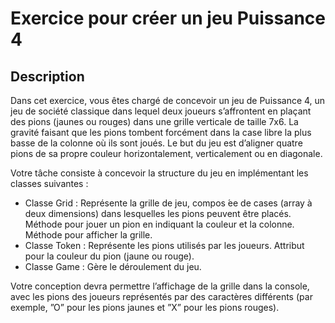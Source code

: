 # Exercice pour créer un jeu Puissance 4
## Description
Dans cet exercice, vous êtes chargé de concevoir un jeu de Puissance 4, un jeu de société classique dans lequel deux joueurs s’affrontent en plaçant des pions (jaunes ou rouges) dans une grille verticale de taille 7x6. La gravité faisant que les pions tombent forcément dans la case libre la plus basse de la colonne où ils sont joués. Le but du jeu est d’aligner quatre pions de sa propre couleur horizontalement, verticalement ou en diagonale.

Votre tâche consiste à concevoir la structure du jeu en implémentant les classes suivantes :
- Classe Grid : Représente la grille de jeu, compos ́ee de cases (array à deux dimensions) dans lesquelles les pions peuvent être placés. Méthode pour jouer un pion en indiquant la couleur et la colonne. Méthode pour afficher la grille.
- Classe Token : Représente les pions utilisés par les joueurs. Attribut pour la couleur du pion (jaune ou rouge).
- Classe Game : Gère le déroulement du jeu.

Votre conception devra permettre l’affichage de la grille dans la console, avec les pions des joueurs représentés par des caractères différents (par exemple, ”O” pour les pions jaunes et ”X” pour les pions rouges).
